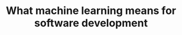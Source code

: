 ---
title: 'What machine learning means for software development' 
acronym: no practices
type: GL - Tier 3
webpage: https://www.oreilly.com/radar/what-machine-learning-means-for-software-development/
---